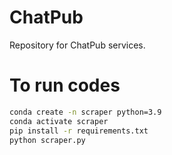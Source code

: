 # ChatPub

Repository for ChatPub services.

# To run codes
```bash
conda create -n scraper python=3.9
conda activate scraper
pip install -r requirements.txt
python scraper.py
```
